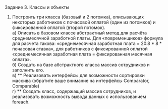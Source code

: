 Задание 3. Классы и объекты

1. Построить три класса (базовый и 2 потомка), описывающих некоторых работников с почасовой оплатой (один из потомков) и фиксированной оплатой (второй потомок).  
а) Описать в базовом классе абстрактный метод для расчёта среднемесячной заработной платы.
Для «повременщиков» формула для расчета такова: «среднемесячная заработная плата = 20.8 * 8 * почасовая ставка», для работников с фиксированной оплатой «среднемесячная заработная плата = фиксированная месячная оплата».  
б) Создать на базе абстрактного класса массив сотрудников и заполнить его.  
в) ** Реализовать интерфейсы для возможности сортировки массива (обратите ваше внимание на интерфейсы Comparator, Comparable)  
г) ** Создать класс, содержащий массив сотрудников, и реализовать возможность вывода данных с использованием foreach.